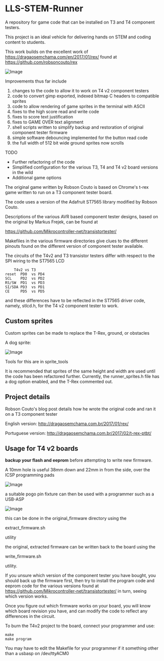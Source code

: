 # LLS-STEM-Runner

A repository for game code that can be installed on T3 and T4 component testers.

This project is an ideal vehicle for delivering hands on STEM and coding content to students. 

This work builds on the excellent work of https://dragaosemchama.com/en/2017/01/rex/ found at https://github.com/robsoncouto/rex

![Image](images/LLS-logo-on-screen.jpg)

Improvements thus far include

 1) changes to the code to allow it to work on T4 v2 component testers
 2) code to convert gimp exported, indexed bitmap C headers to compatible sprites
 3) code to allow rendering of game sprites in the terminal with ASCII 
 4) fixes to the high score read and write code
 5) fixes to score text justification
 6) fixes to GAME OVER text alignment
 7) shell scripts written to simplify backup and restoration of original component tester firmware
 8) simple software debouncing implemented for the button read code 
 9) the full width of 512 bit wide ground sprites now scrolls

TODO
 - Further refactoring of the code
 - Simplified configuration for the various T3, T4 and T4 v2 board versions in the wild
 - Additional game options


The original game written by Robson Couto is based on Chrome's t-rex game written to run on a T3 component tester board.

The code uses a version of the Adafruit ST7565 library modified by Robson Couto.

Descriptions of the various AVR based component tester designs, based on the original by Markus Frejek, can be found at 

https://github.com/Mikrocontroller-net/transistortester/

Makefiles in the various firmware directories give clues to the different pinouts found on the different version of component tester available.

The circuits of the T4v2 and T3 transistor testers differ with respect to the SPI wiring to the ST7565 LCD

		T4v2 vs T3
	reset  PD0  vs PD4
	SCL    PD2  vs PD2
	RS/SW  PD1  vs PD3
	SI/SDA PD3  vs PD1
	CE     PD5  vs PD5 

and these differences have to be reflected in the ST7565 driver code, namely, stlcd.h, for the T4 v2 component tester to work.

## Custom sprites

Custom sprites can be made to replace the T-Rex, ground, or obstacles

A dog sprite:

![Image](images/dog-sprite-screen-shot.jpg)

Tools for this are in sprite_tools

It is recommended that sprites of the same height and width are used until the code has been refactored further. Currently, the runner_sprites.h file has a dog option enabled, and the T-Rex commented out.

## Project details

Robson Couto's blog post details how he wrote the original code and ran it on a T3 component tester

English version: http://dragaosemchama.com.br/2017/01/rex/

Portuguese version: http://dragaosemchama.com.br/2017/02/t-rex-ptbt/

## Usage for T4 v2 boards

**backup your flash and eeprom** before attempting to write new firmware.

A 10mm hole is useful 38mm down and 22mm in from the side, over the ICSP programming pads

![Image](images/ICSP-access-port.jpg)

a suitable pogo pin fixture can then be used with a programmer such as a USB-ASP

![Image](images/usb-asp-and-pogo-pin-fixture.jpg)

this can be done in the original_firmware directory using the 

extract_firmware.sh

utility

the original, extracted firmware can be written back to the board using the

write_firmware.sh

utility.

If you unsure which version of the component tester you have bought, you should back up the firmware first, then try to install the program code and eeprom code for the various versions found at https://github.com/Mikrocontroller-net/transistortester/ in turn, seeing which version works.

Once you figure out which firmware works on your board, you will know which board revision you have, and can modify the code to reflect any differences in the circuit.

To burn the T4v2 project to the board, connect your programmer and use:

```
make
make program
```

You may have to edit the Makefile for your programmer if it something other than a usbasp on /dev/ttyACM0


